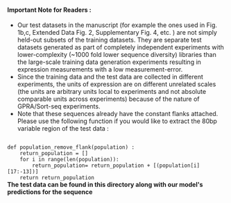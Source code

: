 #### Important Note for Readers : 
- Our test datasets in the manuscript (for example the ones used in Fig. 1b,c, Extended Data Fig. 2, Supplementary Fig. 4, etc. ) are not simply held-out subsets of the training datasets. They are separate test datasets generated as part of completely independent experiments with lower-complexity (~1000 fold lower sequence diversity) libraries than the large-scale training data generation experiments resulting in expression measurements with a low measurement-error. 
- Since the training data and the test data are collected in different experiments, the units of expression are on different unrelated scales (the units are arbitrary units local to experiments and not absolute comparable units across experiments) because of the nature of GPRA/Sort-seq experiments.
- Note that these sequences already have the constant flanks attached. Please use the following function if you would like to extract the 80bp variable region of the test data :

<code>
def population_remove_flank(population) : 
    return_population = []
    for i in range(len(population)): 
        return_population= return_population + [(population[i][17:-13])]
    return return_population
</code>
<b>The test data can be found in this directory along with our model's predictions for the sequence</b> 
